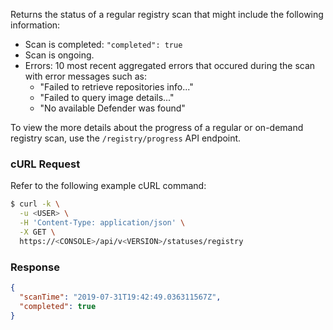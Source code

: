 Returns the status of a regular registry scan that might include the following information:
- Scan is completed: `"completed": true`
- Scan is ongoing.
- Errors: 10 most recent aggregated errors that occured during the scan with error messages such as:
  - "Failed to retrieve repositories info..."
  - "Failed to query image details..."
  - "No available Defender was found"

To view the more details about the progress of a regular or on-demand registry scan, use the `/registry/progress` API endpoint.

### cURL Request

Refer to the following example cURL command:

```bash
$ curl -k \
  -u <USER> \
  -H 'Content-Type: application/json' \
  -X GET \
  https://<CONSOLE>/api/v<VERSION>/statuses/registry
```
### Response

```json
{
  "scanTime": "2019-07-31T19:42:49.036311567Z",
  "completed": true
}
```